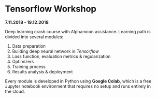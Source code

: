 # Tensorflow Workshop
**7.11.2018 - 19.12.2018**

Deep learning crash course with Alphamoon assistance.
Learning path is divided into several modules:

1. Data preparation
2. Building deep neural network in *Tensorflow*
3. Loss function, evaluation metrics & regularization
4. Optimizers
5. Training process
6. Results analysis & deployment

Every module is developed in Python using **Google Colab**, which is a free Jupyter notebook environment that requires no setup and runs entirely in the cloud. 


